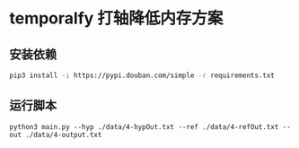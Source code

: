 # temporalfy 打轴降低内存方案
## 安装依赖
```bash
pip3 install -i https://pypi.douban.com/simple -r requirements.txt
```

## 运行脚本
```
python3 main.py --hyp ./data/4-hypOut.txt --ref ./data/4-refOut.txt --out ./data/4-output.txt
```